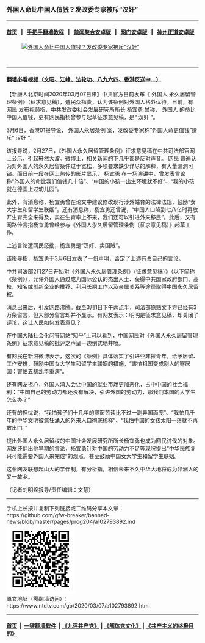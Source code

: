 ### 外国人命比中国人值钱？发改委专家被斥“汉奸”
------------------------

#### [首页](https://github.com/gfw-breaker/banned-news/blob/master/README.md) &nbsp;&nbsp;|&nbsp;&nbsp; [手把手翻墙教程](https://github.com/gfw-breaker/guides/wiki) &nbsp;&nbsp;|&nbsp;&nbsp; [禁闻聚合安卓版](https://github.com/gfw-breaker/bn-android) &nbsp;&nbsp;|&nbsp;&nbsp; [网门安卓版](https://github.com/oGate2/oGate) &nbsp;&nbsp;|&nbsp;&nbsp; [神州正道安卓版](https://github.com/SzzdOgate/update) 



<div><div class="featured_image">
 <a href="https://i.ntdtv.com/assets/uploads/2020/03/11-8.jpg" target="_blank">
  <figure>
   <img alt="外国人命比中国人值钱？发改委专家被斥“汉奸”" src="https://i.ntdtv.com/assets/uploads/2020/03/11-8-800x450.jpg"/>
  </figure><br/>
 </a>
</div>
</div><hr/>

#### [翻墙必看视频（文昭、江峰、法轮功、八九六四、香港反送中...）](https://github.com/gfw-breaker/banned-news/blob/master/pages/link3.md)

<div><div class="post_content" itemprop="articleBody">
 <p>
  【新唐人北京时间2020年03月07日讯】中共官方日前发布《
  <ok href="https://www.ntdtv.com/gb/外国人.htm">
   外国人
  </ok>
  永久居留管理条例》（征求意见稿），遭民众指责，认为该条例对外国人格外优待。日前，有
  <ok href="https://www.ntdtv.com/gb/网民.htm">
   网民
  </ok>
  发布视频指，中共发改委社会发展研究所所长
  <ok href="https://www.ntdtv.com/gb/杨宜勇.htm">
   杨宜勇
  </ok>
  曾称，
  <ok href="https://www.ntdtv.com/gb/外国人.htm">
   外国人
  </ok>
  的命比中国人值钱，更有网民指杨曾参与起草征求意见稿，是“
  <ok href="https://www.ntdtv.com/gb/汉奸.htm">
   汉奸
  </ok>
  ”。
 </p>
 <p>
  3月6日，香港01报导说，
  <ok href="https://www.ntdtv.com/gb/外国人永居条例.htm">
   外国人永居条例
  </ok>
  案，发改委专家称“外国人命更值钱”遭斥“
  <ok href="https://www.ntdtv.com/gb/汉奸.htm">
   汉奸
  </ok>
  ”。
 </p>
 <p>
  该报导说，2月27日，《外国人永久居留管理条例》征求意见稿在中共司法部官网上公示，引起轩然大波。微博上，相关新闻的下几乎都是反对声音。
  <ok href="https://www.ntdtv.com/gb/网民.htm">
   网民
  </ok>
  普遍认为对外国人的永久居留条件过于宽松，多项要求缺少详尽的解释，有大量漏洞可钻。而日前一段在网上热传的影片显示，
  <ok href="https://www.ntdtv.com/gb/杨宜勇.htm">
   杨宜勇
  </ok>
  在一场演讲中，曾发表言论称“外国人的命比我们值钱几十倍”、“中国的小孩一出生环境就不好”、“我的小孩就在德国上过幼儿园”。
 </p>
 <p>
  此外，有消息称，杨宜勇曾在论文中建议修改现行涉外婚育的法律法规，鼓励“女大学生和留学生联姻”。还有消息称，杨宜勇还曾说，“中国人口降到七八亿时再放开生育完全来得及，实在生育率上不来，我们还可以引进外来移民”。此后，又有网路传言指杨宜勇曾经参与《外国人永久居留管理条例（征求意见稿）》起草工作。
 </p>
 <p>
  上述言论遭网民怒批，杨宜勇是“汉奸、卖国贼”。
 </p>
 <p>
  该报导指，杨宜勇于3月6日发表了一份声明，否定了上述有关自己的言论。
 </p>
 <p>
  中共司法部2月27日开始对《外国人永久居管理条例》（征求意见稿）》（以下简称《条例》），允许外国人通过成为国际公认的杰出人士、获得中共国家政府部门、高校、知名或创新企业的推荐、利用长期工作以及亲属关系等途径取得中国永久居留权。
 </p>
 <p>
  消息出来后，引发网路沸腾。截至3月1日下午两点半，司法部原贴文下方已经有3万条留言，但大部分留言却并不显示。有网友表示：明明是征求意见稿，却关闭了评论，这让人民如何发表意见？
 </p>
 <p>
  在中国大陆社会化问答网站“知乎”上可以看到，中国网民对《外国人永久居留管理条例》征求意见稿的批评之声呈一边倒式地井喷。
 </p>
 <p>
  有网民在新浪微博表示，这次的《条例》具体落实了引进亚非拉青年，给予居留、工作安排，鼓励中国女大学生和留学生联姻的措施，“害怕祖国变成别人的寄居国；害怕五胡乱华重演”。
 </p>
 <p>
  还有网友担心，外国人涌入会让中国的就业市场更加恶化，占中中国的社会福利：“中国自己的劳动力都还没有解决，引进外国的劳动力，那我们本国的大学生怎么办？”
 </p>
 <p>
  还有的担忧说，“我怕孩子们十几年的寒窗苦读比不过一副异国面庞”、“我怕几千年的中华文明被疯狂涌入的外来人口彻底稀释”、“我怕中国的女孩太阳一落就不再敢出门。”
 </p>
 <p>
  提出外国人永久居留权的中国社会发展研究所所长杨宜勇也成为网民讨伐的对象。网友还翻出他早期的言论，杨宜勇针对中国的劳动力不足等现况提出“中华民族复兴可能需要外国人来完成”的观点，甚至鼓励中国女大学生和留学生联姻。
 </p>
 <p>
  这令网友联想起山大的学伴制，有分析指，相信未来不久中华大地将成为非洲人的又一故乡。
 </p>
 <p>
  （记者刘明焕报导/责任编辑：文慧）
 </p>
 <div class="single_ad">
 </div>
</div>
</div>
<hr/>
手机上长按并复制下列链接或二维码分享本文章：<br/>
https://github.com/gfw-breaker/banned-news/blob/master/pages/prog204/a102793892.md <br/>
<a href='https://github.com/gfw-breaker/banned-news/blob/master/pages/prog204/a102793892.md'><img src='https://github.com/gfw-breaker/banned-news/blob/master/pages/prog204/a102793892.md.png'/></a> <br/>
原文地址（需翻墙访问）：https://www.ntdtv.com/gb/2020/03/07/a102793892.html


------------------------
#### [首页](https://github.com/gfw-breaker/banned-news/blob/master/README.md) &nbsp;|&nbsp; [一键翻墙软件](https://github.com/gfw-breaker/nogfw/blob/master/README.md) &nbsp;| [《九评共产党》](https://github.com/gfw-breaker/9ping.md/blob/master/README.md#九评之一评共产党是什么) | [《解体党文化》](https://github.com/gfw-breaker/jtdwh.md/blob/master/README.md) | [《共产主义的终极目的》](https://github.com/gfw-breaker/gczydzjmd.md/blob/master/README.md)


<img src='http://gfw-breaker.win/banned-news/pages/prog204/a102793892.md' width='0px' height='0px'/>